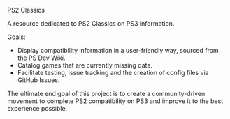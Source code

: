 PS2 Classics

A resource dedicated to PS2 Classics on PS3 information.

Goals:
- Display compatibility information in a user-friendly way, sourced from the PS Dev Wiki.
- Catalog games that are currently missing data.
- Facilitate testing, issue tracking and the creation of config files via GitHub Issues.

The ultimate end goal of this project is to create a community-driven movement to complete PS2 compatibility on PS3 and improve it to the best experience possible.